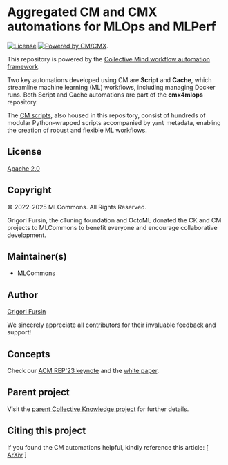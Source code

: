 # Aggregated CM and CMX automations for MLOps and MLPerf

[![License](https://img.shields.io/badge/License-Apache%202.0-green)](LICENSE.md)
[![Powered by CM/CMX](https://img.shields.io/badge/Powered_by-MLCommons%20CM-blue)](https://pypi.org/project/cmind).

This repository is powered by the [Collective Mind workflow automation framework](https://github.com/mlcommons/ck/tree/master/cm).

Two key automations developed using CM are **Script** and **Cache**, which streamline machine learning (ML) workflows, 
including managing Docker runs. Both Script and Cache automations are part of the **cmx4mlops** repository.

The [CM scripts](https://access.cknowledge.org/playground/?action=scripts), 
also housed in this repository, consist of hundreds of modular Python-wrapped scripts accompanied 
by `yaml` metadata, enabling the creation of robust and flexible ML workflows.

## License

[Apache 2.0](LICENSE.md)

## Copyright

© 2022-2025 MLCommons. All Rights Reserved.

Grigori Fursin, the cTuning foundation and OctoML donated the CK and CM projects to MLCommons to benefit everyone and encourage collaborative development.

## Maintainer(s)

* MLCommons

## Author

[Grigori Fursin](https://cKnowledge.org/gfursin)

We sincerely appreciate all [contributors](https://github.com/mlcommons/ck/blob/master/CONTRIBUTORS.md) 
for their invaluable feedback and support!

## Concepts

Check our [ACM REP'23 keynote](https://doi.org/10.5281/zenodo.8105339) and the [white paper](https://arxiv.org/abs/2406.16791).

## Parent project

Visit the [parent Collective Knowledge project](https://github.com/mlcommons/ck) for further details.

## Citing this project

If you found the CM automations helpful, kindly reference this article:
[ [ArXiv](https://arxiv.org/abs/2406.16791) ]

